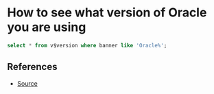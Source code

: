 # How to see what version of Oracle you are using

```sql
select * from v$version where banner like 'Oracle%';
```

## References

- [Source](http://www.mydigitallife.info/check-oracle-version/)
